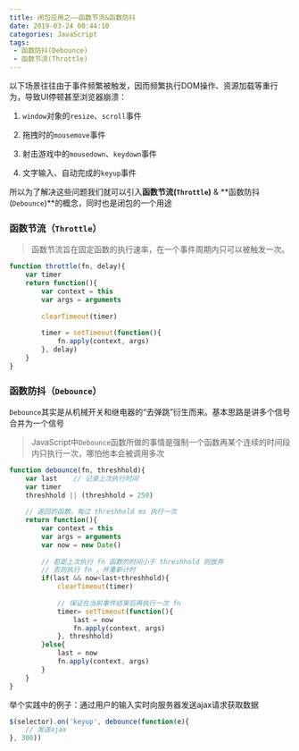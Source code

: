 ```yaml
---
title: 闭包应用之——函数节流&函数防抖
date: 2019-03-24 00:44:10
categories: JavaScript
tags: 
 - 函数防抖(Debounce)
 - 函数节流(Throttle)
---
```


以下场景往往由于事件频繁被触发，因而频繁执行DOM操作、资源加载等重行为，导致UI停顿甚至浏览器崩溃：

1. `window`对象的`resize`、`scroll`事件

2. 拖拽时的`mousemove`事件

3. 射击游戏中的`mousedown`、`keydown`事件

4. 文字输入、自动完成的`keyup`事件

所以为了解决这些问题我们就可以引入**函数节流(`Throttle`)** & **函数防抖(`Debounce`)**的概念，同时也是闭包的一个用途

<!--more-->

### 函数节流（`Throttle`）

> 函数节流旨在固定函数的执行速率，在一个事件周期内只可以被触发一次。

```javascript
function throttle(fn, delay){
    var timer
    return function(){
        var context = this
        var args = arguments
        
        clearTimeout(timer)
        
        timer = setTimeout(function(){
            fn.apply(context, args)
        }, delay)
    }
}
```

### 函数防抖（`Debounce`）

`Debounce`其实是从机械开关和继电器的“去弹跳”衍生而来。基本思路是讲多个信号合并为一个信号

> JavaScript中`Debounce`函数所做的事情是强制一个函数再某个连续的时间段内只执行一次，哪怕他本会被调用多次

```javascript
function debounce(fn, threshhold){
    var last	// 记录上次执行时间
    var timer
    threshhold || (threshhold = 250)
    
    // 返回的函数，每过 threshhold ms 执行一次
    return function(){
        var context = this
        var args = arguments
        var now = new Date()
        
        // 若距上次执行 fn 函数的时间小于 threshhold 则放弃
        // 否则执行 fn ，并重新计时
        if(last && now<last+threshhold){
            clearTimeout(timer)
            
            // 保证在当前事件结束后再执行一次 fn
            timer= setTimeout(function(){
                last = now
                fn.apply(context, args)
            }, threshhold)
        }else{
            last = now
            fn.apply(context, args)
        }
    }
}
```

举个实践中的例子：通过用户的输入实时向服务器发送ajax请求获取数据

```javascript
$(selector).on('keyup', debounce(function(e){
    // 发送ajax
}, 300))
```

